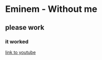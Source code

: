 <html>
  <head>
    <title>oh yeah</title>
    <meta charset="utf-8">
    <meta name="keyword" content="Eminem - Without me, Eminem, Withouth me, songs">
    <meta name="description" content="My website">
  </head>

  <body>
      <h1> Eminem - Without me </h1>
      <h2> please work </h2>
      <h3> it worked </h3>
      <a href="https://www.youtube.com/watch?v=BA_c3bGQXlQ&pbjreload=10" target="_blank"> link to youtube </a>
  </body>
</html>
